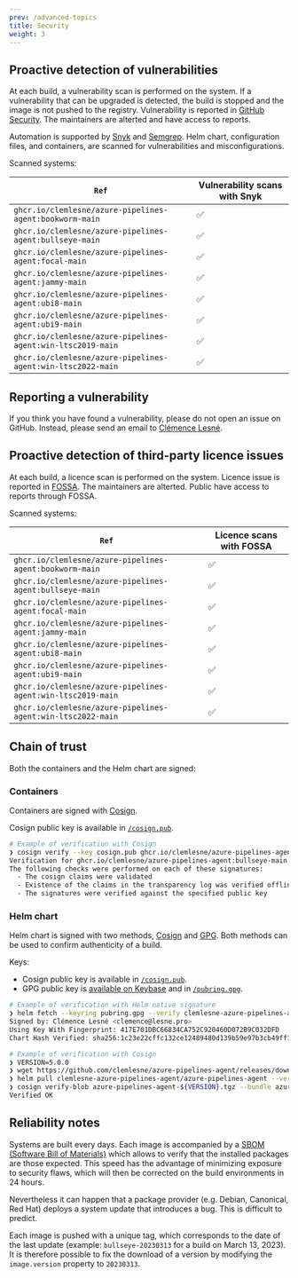 ```yaml
---
prev: /advanced-topics
title: Security
weight: 3
---
```


## Proactive detection of vulnerabilities

At each build, a vulnerability scan is performed on the system. If a vulnerability that can be upgraded is detected, the build is stopped and the image is not pushed to the registry. Vulnerability is reported in [GitHub Security](https://docs.github.com/en/code-security/code-scanning/automatically-scanning-your-code-for-vulnerabilities-and-errors/about-code-scanning). The maintainers are alterted and have access to reports.

Automation is supported by [Snyk](https://snyk.io) and [Semgrep](https://semgrep.dev). Helm chart, configuration files, and containers, are scanned for vulnerabilities and misconfigurations.

Scanned systems:

| `Ref`                                                       | Vulnerability scans with Snyk |
| ----------------------------------------------------------- | ----------------------------- |
| `ghcr.io/clemlesne/azure-pipelines-agent:bookworm-main`     | ✅                            |
| `ghcr.io/clemlesne/azure-pipelines-agent:bullseye-main`     | ✅                            |
| `ghcr.io/clemlesne/azure-pipelines-agent:focal-main`        | ✅                            |
| `ghcr.io/clemlesne/azure-pipelines-agent:jammy-main`        | ✅                            |
| `ghcr.io/clemlesne/azure-pipelines-agent:ubi8-main`         | ✅                            |
| `ghcr.io/clemlesne/azure-pipelines-agent:ubi9-main`         | ✅                            |
| `ghcr.io/clemlesne/azure-pipelines-agent:win-ltsc2019-main` | ✅                            |
| `ghcr.io/clemlesne/azure-pipelines-agent:win-ltsc2022-main` | ✅                            |

## Reporting a vulnerability

If you think you have found a vulnerability, please do not open an issue on GitHub. Instead, please send an email to [Clémence Lesné](mailto:clemence@lesne.pro).

## Proactive detection of third-party licence issues

At each build, a licence scan is performed on the system. Licence issue is reported in [FOSSA](https://fossa.com). The maintainers are alterted. Public have access to reports through FOSSA.

Scanned systems:

| `Ref`                                                       | Licence scans with FOSSA |
| ----------------------------------------------------------- | ------------------------ |
| `ghcr.io/clemlesne/azure-pipelines-agent:bookworm-main`     | ✅                       |
| `ghcr.io/clemlesne/azure-pipelines-agent:bullseye-main`     | ✅                       |
| `ghcr.io/clemlesne/azure-pipelines-agent:focal-main`        | ✅                       |
| `ghcr.io/clemlesne/azure-pipelines-agent:jammy-main`        | ✅                       |
| `ghcr.io/clemlesne/azure-pipelines-agent:ubi8-main`         | ✅                       |
| `ghcr.io/clemlesne/azure-pipelines-agent:ubi9-main`         | ✅                       |
| `ghcr.io/clemlesne/azure-pipelines-agent:win-ltsc2019-main` | ✅                       |
| `ghcr.io/clemlesne/azure-pipelines-agent:win-ltsc2022-main` | ✅                       |

## Chain of trust

Both the containers and the Helm chart are signed:

### Containers

Containers are signed with [Cosign](https://github.com/sigstore/cosign).

Cosign public key is available in [`/cosign.pub`](cosign.pub).

```bash
# Example of verification with Cosign
❯ cosign verify --key cosign.pub ghcr.io/clemlesne/azure-pipelines-agent:bullseye-main
Verification for ghcr.io/clemlesne/azure-pipelines-agent:bullseye-main --
The following checks were performed on each of these signatures:
  - The cosign claims were validated
  - Existence of the claims in the transparency log was verified offline
  - The signatures were verified against the specified public key
```

### Helm chart

Helm chart is signed with two methods, [Cosign](https://github.com/sigstore/cosign) and [GPG](https://helm.sh/docs/topics/provenance). Both methods can be used to confirm authenticity of a build.

Keys:

- Cosign public key is available in [`/cosign.pub`](cosign.pub).
- GPG public key is [available on Keybase](https://keybase.io/clemlesne/pgp_keys.asc) and in [`/pubring.gpg`](pubring.gpg).

```bash
# Example of verification with Helm native signature
❯ helm fetch --keyring pubring.gpg --verify clemlesne-azure-pipelines-agent/azure-pipelines-agent --version 5.0.0
Signed by: Clémence Lesné <clemence@lesne.pro>
Using Key With Fingerprint: 417E701DBC66834CA752C920460D072B9C032DFD
Chart Hash Verified: sha256:1c23e22cffc132ce12489480d139b59e97b3cb49ff1599a4ae11fb5c317c1e64
```

```bash
# Example of verification with Cosign
❯ VERSION=5.0.0
❯ wget https://github.com/clemlesne/azure-pipelines-agent/releases/download/azure-pipelines-agent-${VERSION}/azure-pipelines-agent-${VERSION}.tgz.bundle
❯ helm pull clemlesne-azure-pipelines-agent/azure-pipelines-agent --version 5.0.0
❯ cosign verify-blob azure-pipelines-agent-${VERSION}.tgz --bundle azure-pipelines-agent-${VERSION}.tgz.bundle --key cosign.pub
Verified OK
```

## Reliability notes

Systems are built every days. Each image is accompanied by a [SBOM (Software Bill of Materials)](https://en.wikipedia.org/wiki/Software_supply_chain) which allows to verify that the installed packages are those expected. This speed has the advantage of minimizing exposure to security flaws, which will then be corrected on the build environments in 24 hours.

Nevertheless it can happen that a package provider (e.g. Debian, Canonical, Red Hat) deploys a system update that introduces a bug. This is difficult to predict.

Each image is pushed with a unique tag, which corresponds to the date of the last update (example: `bullseye-20230313` for a build on March 13, 2023). It is therefore possible to fix the download of a version by modifying the `image.version` property to `20230313`.
